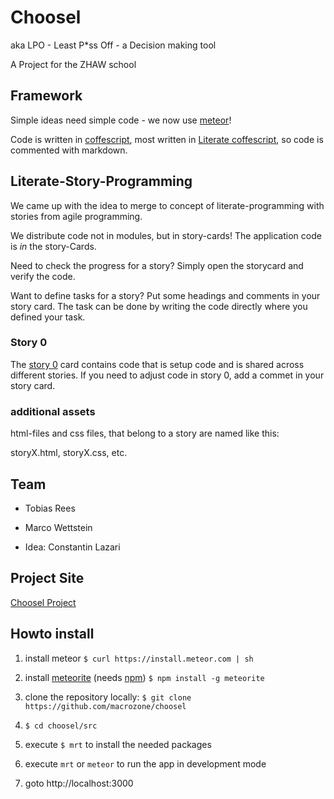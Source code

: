 # Choosel

aka LPO - Least P*ss Off - a Decision making tool

A Project for the ZHAW school

## Framework
Simple ideas need simple code - we now use [meteor](http://www.meteor.com/)!

Code is written in [coffescript](http://coffeescript.org/), 
most written in [Literate coffescript](http://coffeescript.org/#literate), 
so code is commented with markdown. 

## Literate-Story-Programming
We came up with the idea to merge to concept of literate-programming with stories from agile programming.

We distribute code not in modules, but in story-cards! The application code is *in* the story-Cards.

Need to check the progress for a story? Simply open the storycard and verify the code.

Want to define tasks for a story? Put some headings and comments in your story card. 
The task can be done by writing the code directly where you defined your task.

### Story 0
The [story 0](src/story0.coffee.md) card contains code that is setup code and is shared across different stories. 
If you need to adjust code in story 0, add a commet in your story card.

### additional assets
html-files and css files, that belong to a story are named like this:

storyX.html, storyX.css, etc.



## Team

* Tobias Rees

* Marco Wettstein

* Idea: Constantin Lazari 

## Project Site

[Choosel Project](https://projects.zoho.com/portal/zhawrees/newlogin.do?newlogin=true#dashboard/642855000000015005)


## Howto install

1. install meteor
`$ curl https://install.meteor.com | sh`

2. install [meteorite](http://oortcloud.github.io/meteorite/) (needs [npm](https://npmjs.org/))
`$ npm install -g meteorite`

2. clone the repository locally: 
`$ git clone https://github.com/macrozone/choosel`

3. `$ cd choosel/src`

4. execute `$ mrt` to install the needed packages

5. execute `mrt` or `meteor` to run the app in development mode

6. goto http://localhost:3000



